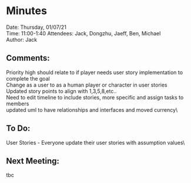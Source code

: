 # Minutes
Date: Thursday, 01/07/21\
Time: 11:00-1:40
Attendees: Jack, Dongzhu, Jaeff, Ben, Michael\
Author: Jack

## Comments:
Priority high should relate to if player needs user story implementation to complete the goal\
Change as a user to as a human player or character in user stories\
Updated story points to align with 1,3,5,8,etc..\
Need to edit timeline to include stories, more specific and assign tasks to members\
updated uml to have relationships and interfaces and moved currency\

## To Do:
User Stories - Everyone update their user stories with assumption values\

## Next Meeting:
tbc